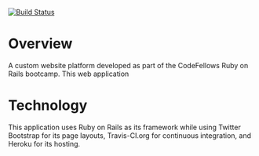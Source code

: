[![Build Status](https://travis-ci.org/nbarnes/Portfolio.png)](https://travis-ci.org/nbarnes/Portfolio)

Overview
========
A custom website platform developed as part of the CodeFellows Ruby on Rails
bootcamp.  This web application

Technology
==========
This application uses Ruby on Rails as its framework while using Twitter
Bootstrap for its page layouts, Travis-CI.org for continuous integration, and
Heroku for its hosting.